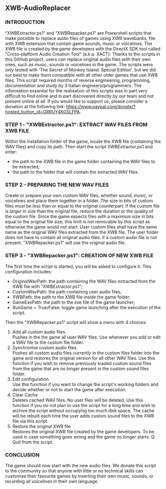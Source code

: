 ## XWB-AudioReplacer

### INTRODUCTION

“XWBExtractor.ps1” and “XWBRepacker.ps1” are Powershell scripts that make possible to replace audio files of games using XWB wavebanks, file with XWB extension that contain game sounds, music or voicelines. The XWB file is created by the game developers with the DirectX SDK tool called "Cross-platform Audio Creation Tool" (a.k.a. XACT). Thanks to the scripts in this GitHub project, users can replace original audio files with their own ones, such as music, sounds or voicelines in the game. The scripts were only tested with 'The Secret of Monkey Island: Special Edition', but we did our best to make them compatible with all other older games that use XWB files. This script required months of reverse engineering, programming, documentation and study by 3 Italian engineers/programmers. The information essential for the realisation of this scripts was in part very difficult to find online and in part discovered directly by our team and not present online at all. If you would like to support us, please consider a donation at the following link: https://www.paypal.com/donate/?hosted_button_id=GRRUY4KGSLFPA.

### STEP 1 - "XWBExtractor.ps1": EXTRACT WAV FILES FROM XWB FILE

Within the installation folder of the game, locate the XWB file (containing the WAV files) and copy its path. Then start the script XWBExtractor.ps1 and enter:

*   the path to the XWB file in the game folder containing the WAV files to be extracted;
*   the path to the folder that will contain the extracted WAV files.

### STEP 2 - PREPARING THE NEW WAV FILES

Create or prepare your own custom WAV files, whether sound, music, or voicelines and place them together in a folder.
The size in bits of custom files must be less than or equal to the original counterpart: if the custom file is larger in size than the original file, reduce the duration or the quality of the custom file. Since the game expects files with a maximum size in bits equal to the original file size, this limit is not removable by this script as otherwise the game would not start.
User custom files shall have the same name as the original WAV files extracted from the XWB file.
The user folder does not have to contain all original audio files: if a custom audio file is not present, "XWBRepacker.ps1" will use the original audio file.

### STEP 3 - "XWBRepacker.ps1": CREATION OF NEW XWB FILE

The first time the script is started, you will be asked to configure it. This configuration includes:

*   OriginalWavPath: the path containing the WAV files extracted from the XWB file with "XWBExtractor.ps1";
*   CustomWavPath: the path containing user audio files;
*   XWBPath: the path to the XWB file inside the game folder;
*   GameExePath: the path to the exe file of the game launcher;
*   RunGame = True/False: toggle game launching after the execution of the script.

Then the "XWBRepacker.ps1" script will show a menu with 4 choices:

1.  Add all custom audio files.  
    Pushes in the the game all user WAV files. Use whenever you add or edit a WAV file to the custom file folder.
2.  Synchronise custom audio files.  
    Pushes all custom audio files currently in the custom files folder into the game and restores the original version for all other WAV files. Use this function if you wish to remove previously loaded custom sound files from the game that are no longer present in the custom sound files folder.
3.  Edit configuration.  
    Use this function if you want to change the script's working folders and decide whether or not to start the game after execution.
4.  Clear Cache  
    Deletes cached WAV files. No user files will be deleted. Use this function if you do not plan to use the script for a long time and wish to archive the script without occupying too much disk space. The cache will be rebuilt each time the user adds custom sound files to the XWB file via this script.
5.  Restore the original XWB file  
    Restores the original XWB file created by the game developers. To be used in case something goes wrong and the game no longer starts.
Q.  Quit from the script.

### CONCLUSION

The game should now start with the new audio files. We donate this script to the community so that anyone with little or no technical skills can customise their favourite games by inserting their own music, sounds, or recording all voicelines in their own language.
